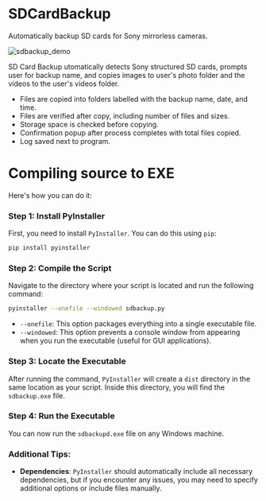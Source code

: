 # SDCardBackup
 Automatically backup SD cards for Sony mirrorless cameras.

 ![sdbackup_demo](https://github.com/user-attachments/assets/3445f857-5937-4d63-ad13-507aa9f38f31)

SD Card Backup utomatically detects Sony structured SD cards, prompts user for backup name, and copies images to user's photo folder and the videos to the user's videos folder.

- Files are copied into folders labelled with the backup name, date, and time.
- Files are verified after copy, including number of files and sizes.
- Storage space is checked before copying.
- Confirmation popup after process completes with total files copied.
- Log saved next to program.

 # Compiling source to EXE

Here's how you can do it:

### Step 1: Install PyInstaller
First, you need to install `PyInstaller`. You can do this using `pip`:

```bash
pip install pyinstaller
```

### Step 2: Compile the Script
Navigate to the directory where your script is located and run the following command:

```bash
pyinstaller --onefile --windowed sdbackup.py
```

- `--onefile`: This option packages everything into a single executable file.
- `--windowed`: This option prevents a console window from appearing when you run the executable (useful for GUI applications).

### Step 3: Locate the Executable
After running the command, `PyInstaller` will create a `dist` directory in the same location as your script. Inside this directory, you will find the `sdbackup.exe` file.

### Step 4: Run the Executable
You can now run the `sdbackupd.exe` file on any Windows machine.

### Additional Tips:
- **Dependencies**: `PyInstaller` should automatically include all necessary dependencies, but if you encounter any issues, you may need to specify additional options or include files manually.
